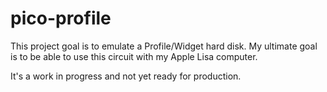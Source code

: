 # pico-profile

This project goal is to emulate a Profile/Widget hard disk.
My ultimate goal is to be able to use this circuit with my Apple Lisa computer.

It's a work in progress and not yet ready for production.